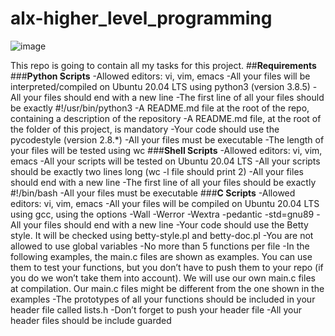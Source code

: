 # alx-higher_level_programming
 
 ![image](https://user-images.githubusercontent.com/37805319/170977401-378fe969-0a7f-463f-99e5-0016ad90b345.png)

 This repo is going to contain all my tasks for this project.
##**Requirements**
  ###**Python Scripts**
-Allowed editors: vi, vim, emacs
-All your files will be interpreted/compiled on Ubuntu 20.04 LTS using python3 (version 3.8.5)
-All your files should end with a new line
-The first line of all your files should be exactly #!/usr/bin/python3
-A README.md file at the root of the repo, containing a description of the repository
-A README.md file, at the root of the folder of this project, is mandatory
-Your code should use the pycodestyle (version 2.8.*)
-All your files must be executable
-The length of your files will be tested using wc
###**Shell Scripts**
-Allowed editors: vi, vim, emacs
-All your scripts will be tested on Ubuntu 20.04 LTS
-All your scripts should be exactly two lines long (wc -l file should print 2)
-All your files should end with a new line
-The first line of all your files should be exactly #!/bin/bash
-All your files must be executable
###**C Scripts**
-Allowed editors: vi, vim, emacs
-All your files will be compiled on Ubuntu 20.04 LTS using gcc, using the options -Wall -Werror -Wextra -pedantic -std=gnu89
-All your files should end with a new line
-Your code should use the Betty style. It will be checked using betty-style.pl and betty-doc.pl
-You are not allowed to use global variables
-No more than 5 functions per file
-In the following examples, the main.c files are shown as examples. You can use them to test your functions, but you don’t have to push them to your repo (if you do we won’t take them into account). We will use our own main.c files at compilation. Our main.c files might be different from the one shown in the examples
-The prototypes of all your functions should be included in your header file called lists.h
-Don’t forget to push your header file
-All your header files should be include guarded
